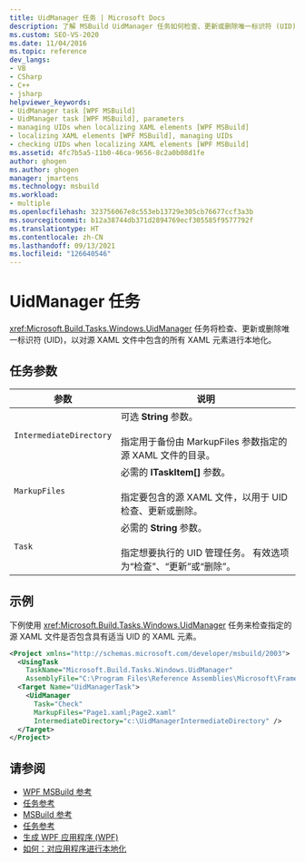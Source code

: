 ```yaml
---
title: UidManager 任务 | Microsoft Docs
description: 了解 MSBuild UidManager 任务如何检查、更新或删除唯一标识符 (UID)，以对源 XAML 文件中的所有 XAML 元素进行本地化。
ms.custom: SEO-VS-2020
ms.date: 11/04/2016
ms.topic: reference
dev_langs:
- VB
- CSharp
- C++
- jsharp
helpviewer_keywords:
- UidManager task [WPF MSBuild]
- UidManager task [WPF MSBuild], parameters
- managing UIDs when localizing XAML elements [WPF MSBuild]
- localizing XAML elements [WPF MSBuild], managing UIDs
- checking UIDs when localizing XAML elements [WPF MSBuild]
ms.assetid: 4fc7b5a5-11b0-46ca-9656-8c2a0b08d1fe
author: ghogen
ms.author: ghogen
manager: jmartens
ms.technology: msbuild
ms.workload:
- multiple
ms.openlocfilehash: 323756067e8c553eb13729e305cb76677ccf3a3b
ms.sourcegitcommit: b12a38744db371d2894769ecf305585f9577792f
ms.translationtype: HT
ms.contentlocale: zh-CN
ms.lasthandoff: 09/13/2021
ms.locfileid: "126640546"
---
```

# <a name="uidmanager-task"></a>UidManager 任务

<xref:Microsoft.Build.Tasks.Windows.UidManager> 任务将检查、更新或删除唯一标识符 (UID)，以对源 XAML 文件中包含的所有 XAML 元素进行本地化。

## <a name="task-parameters"></a>任务参数

| 参数 | 说明 |
|-------------------------| - |
| `IntermediateDirectory` | 可选 **String** 参数。<br /><br /> 指定用于备份由 MarkupFiles 参数指定的源 XAML 文件的目录。 |
| `MarkupFiles` | 必需的 **ITaskItem[]** 参数。<br /><br /> 指定要包含的源 XAML 文件，以用于 UID 检查、更新或删除。 |
| `Task` | 必需的 **String** 参数。<br /><br /> 指定想要执行的 UID 管理任务。 有效选项为“检查”、“更新”或“删除”。 |

## <a name="example"></a>示例

 下例使用 <xref:Microsoft.Build.Tasks.Windows.UidManager> 任务来检查指定的源 XAML 文件是否包含具有适当 UID 的 XAML 元素。

```xml
<Project xmlns="http://schemas.microsoft.com/developer/msbuild/2003">
  <UsingTask
    TaskName="Microsoft.Build.Tasks.Windows.UidManager"
    AssemblyFile="C:\Program Files\Reference Assemblies\Microsoft\Framework\v3.0\PresentationBuildTasks.dll" />
  <Target Name="UidManagerTask">
    <UidManager
      Task="Check"
      MarkupFiles="Page1.xaml;Page2.xaml"
      IntermediateDirectory="c:\UidManagerIntermediateDirectory" />
  </Target>
</Project>
```

## <a name="see-also"></a>请参阅

- [WPF MSBuild 参考](../msbuild/wpf-msbuild-reference.md)
- [任务参考](../msbuild/wpf-msbuild-task-reference.md)
- [MSBuild 参考](../msbuild/msbuild-reference.md)
- [任务参考](../msbuild/msbuild-task-reference.md)
- [生成 WPF 应用程序 (WPF)](/dotnet/framework/wpf/app-development/building-a-wpf-application-wpf)
- [如何：对应用程序进行本地化](/dotnet/framework/wpf/advanced/how-to-localize-an-application)